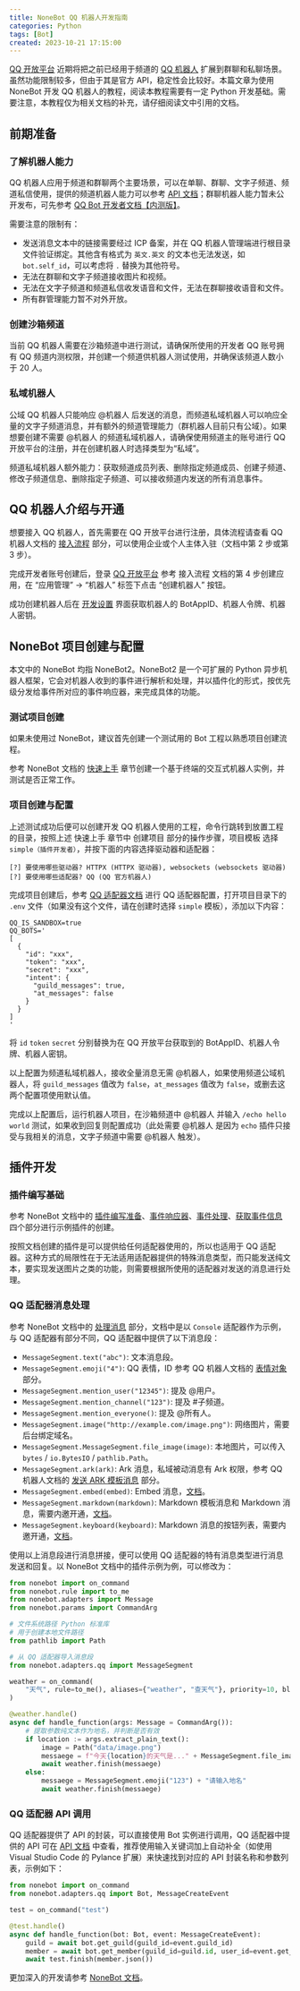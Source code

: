 ```yaml
---
title: NoneBot QQ 机器人开发指南
categories: Python
tags: [Bot]
created: 2023-10-21 17:15:00
---
```


[QQ 开放平台](https://q.qq.com/#/) 近期将把之前已经用于频道的 [QQ 机器人](https://bot.q.qq.com/wiki) 扩展到群聊和私聊场景。虽然功能限制较多，但由于其是官方 API，稳定性会比较好。本篇文章为使用 NoneBot 开发 QQ 机器人的教程，阅读本教程需要有一定 Python 开发基础。需要注意，本教程仅为相关文档的补充，请仔细阅读文中引用的文档。

## 前期准备

### 了解机器人能力

QQ 机器人应用于频道和群聊两个主要场景，可以在单聊、群聊、文字子频道、频道私信使用，提供的频道机器人能力可以参考 [API 文档](https://bot.q.qq.com/wiki/develop/api/)；群聊机器人能力暂未公开发布，可先参考 [QQ Bot 开发者文档【内测版】](https://docs.qq.com/doc/DRkVHT1N2a1JYSnVr)。

需要注意的限制有：

- 发送消息文本中的链接需要经过 ICP 备案，并在 QQ 机器人管理端进行根目录文件验证绑定。其他含有格式为 `英文.英文` 的文本也无法发送，如 `bot.self_id`，可以考虑将 `.` 替换为其他符号。
- 无法在群聊和文字子频道接收图片和视频。
- 无法在文字子频道和频道私信收发语音和文件，无法在群聊接收语音和文件。
- 所有群管理能力暂不对外开放。

### 创建沙箱频道

当前 QQ 机器人需要在沙箱频道中进行测试，请确保所使用的开发者 QQ 账号拥有 QQ 频道内测权限，并创建一个频道供机器人测试使用，并确保该频道人数小于 20 人。

### 私域机器人

公域 QQ 机器人只能响应 @机器人 后发送的消息，而频道私域机器人可以响应全量的文字子频道消息，并有额外的频道管理能力（群机器人目前只有公域）。如果想要创建不需要 @机器人 的频道私域机器人，请确保使用频道主的账号进行 QQ 开放平台的注册，并在创建机器人时选择类型为“私域”。

频道私域机器人额外能力：获取频道成员列表、删除指定频道成员、创建子频道、修改子频道信息、删除指定子频道、可以接收频道内发送的所有消息事件。

## QQ 机器人介绍与开通

想要接入 QQ 机器人，首先需要在 QQ 开放平台进行注册，具体流程请查看 QQ 机器人文档的 [接入流程](https://bot.q.qq.com/wiki/#%E6%8E%A5%E5%85%A5%E6%B5%81%E7%A8%8B) 部分，可以使用企业或个人主体入驻（文档中第 2 步或第 3 步）。

完成开发者账号创建后，登录 [QQ 开放平台](https://q.qq.com/#/app/bot) 参考 接入流程 文档的第 4 步创建应用，在 “应用管理” → “机器人” 标签下点击 “创建机器人” 按钮。

成功创建机器人后在 [开发设置](https://q.qq.com/bot/#/developer/developer-setting) 界面获取机器人的 BotAppID、机器人令牌、机器人密钥。

## NoneBot 项目创建与配置

本文中的 NoneBot 均指 NoneBot2。NoneBot2 是一个可扩展的 Python 异步机器人框架，它会对机器人收到的事件进行解析和处理，并以插件化的形式，按优先级分发给事件所对应的事件响应器，来完成具体的功能。

### 测试项目创建

如果未使用过 NoneBot，建议首先创建一个测试用的 Bot 工程以熟悉项目创建流程。

参考 NoneBot 文档的 [快速上手](https://nonebot.dev/docs/quick-start) 章节创建一个基于终端的交互式机器人实例，并测试是否正常工作。

### 项目创建与配置

上述测试成功后便可以创建开发 QQ 机器人使用的工程，命令行跳转到放置工程的目录，按照上述 快速上手 章节中 创建项目 部分的操作步骤，项目模板 选择 `simple（插件开发者）`，并按下面的内容选择驱动器和适配器：

```
[?] 要使用哪些驱动器? HTTPX (HTTPX 驱动器), websockets (websockets 驱动器)
[?] 要使用哪些适配器? QQ (QQ 官方机器人)
```

完成项目创建后，参考 [QQ 适配器文档](https://github.com/nonebot/adapter-qq) 进行 QQ 适配器配置，打开项目目录下的 `.env` 文件（如果没有这个文件，请在创建时选择 `simple` 模板），添加以下内容：

```
QQ_IS_SANDBOX=true
QQ_BOTS='
[
  {
    "id": "xxx",
    "token": "xxx",
    "secret": "xxx",
    "intent": {
      "guild_messages": true,
      "at_messages": false
    }
  }
]
'
```

将 `id` `token` `secret` 分别替换为在 QQ 开放平台获取到的 BotAppID、机器人令牌、机器人密钥。

以上配置为频道私域机器人，接收全量消息无需 @机器人，如果使用频道公域机器人，将 `guild_messages` 值改为 `false`，`at_messages` 值改为 `false`，或删去这两个配置项使用默认值。

完成以上配置后，运行机器人项目，在沙箱频道中 @机器人 并输入 `/echo hello world` 测试，如果收到回复则配置成功（此处需要 @机器人 是因为 `echo` 插件只接受与我相关的消息，文字子频道中需要 @机器人 触发）。

## 插件开发

### 插件编写基础

参考 NoneBot 文档中的 [插件编写准备](https://nonebot.dev/docs/tutorial/create-plugin)、[事件响应器](https://nonebot.dev/docs/tutorial/matcher)、[事件处理](https://nonebot.dev/docs/tutorial/handler)、[获取事件信息](https://nonebot.dev/docs/tutorial/event-data) 四个部分进行示例插件的创建。

按照文档创建的插件是可以提供给任何适配器使用的，所以也适用于 QQ 适配器。这种方式的局限性在于无法适用适配器提供的特殊消息类型，而只能发送纯文本，要实现发送图片之类的功能，则需要根据所使用的适配器对发送的消息进行处理。

### QQ 适配器消息处理

参考 NoneBot 文档中的 [处理消息](https://nonebot.dev/docs/tutorial/message) 部分，文档中是以 `Console` 适配器作为示例，与 QQ 适配器有部分不同，QQ 适配器中提供了以下消息段：

- `MessageSegment.text("abc")`: 文本消息段。
- `MessageSegment.emoji("4")`: QQ 表情，ID 参考 QQ 机器人文档的 [表情对象](https://bot.q.qq.com/wiki/develop/api/openapi/emoji/model.html) 部分。
- `MessageSegment.mention_user("12345")`: 提及 @用户。
- `MessageSegment.mention_channel("123")`: 提及 #子频道。
- `MessageSegment.mention_everyone()`: 提及 @所有人。
- `MessageSegment.image("http://example.com/image.png")`: 网络图片，需要后台绑定域名。
- `MessageSegment.MessageSegment.file_image(image)`: 本地图片，可以传入 `bytes` / `io.BytesIO` / `pathlib.Path`。
- `MessageSegment.ark(ark)`: Ark 消息，私域被动消息有 Ark 权限，参考 QQ 机器人文档的 [发送 ARK 模板消息](https://bot.q.qq.com/wiki/develop/api/openapi/message/post_ark_messages.html) 部分。
- `MessageSegment.embed(embed)`: Embed 消息，[文档](https://bot.q.qq.com/wiki/develop/api/openapi/message/template/embed_message.html)。
- `MessageSegment.markdown(markdown)`: Markdown 模板消息和 Markdown 消息，需要内邀开通，[文档](https://bot.q.qq.com/wiki/develop/api/openapi/message/post_markdown_messages.html)。
- `MessageSegment.keyboard(keyboard)`: Markdown 消息的按钮列表，需要内邀开通，[文档](https://bot.q.qq.com/wiki/develop/api/openapi/message/message_keyboard.html)。

使用以上消息段进行消息拼接，便可以使用 QQ 适配器的特有消息类型进行消息发送和回复。以 NoneBot 文档中的插件示例为例，可以修改为：

```python
from nonebot import on_command
from nonebot.rule import to_me
from nonebot.adapters import Message
from nonebot.params import CommandArg

# 文件系统路径 Python 标准库
# 用于创建本地文件路径
from pathlib import Path

# 从 QQ 适配器导入消息段
from nonebot.adapters.qq import MessageSegment

weather = on_command(
    "天气", rule=to_me(), aliases={"weather", "查天气"}, priority=10, block=True
)

@weather.handle()
async def handle_function(args: Message = CommandArg()):
    # 提取参数纯文本作为地名，并判断是否有效
    if location := args.extract_plain_text():
        image = Path("data/image.png")
        messaege = f"今天{location}的天气是..." + MessageSegment.file_image(image)
        await weather.finish(messaege)
    else:
        messaege = MessageSegment.emoji("123") + "请输入地名"
        await weather.finish(messaege)
```

### QQ 适配器 API 调用

QQ 适配器提供了 API 的封装，可以直接使用 Bot 实例进行调用，QQ 适配器中提供的 API 可在 [API 文档](https://bot.q.qq.com/wiki/develop/api/) 中查看，推荐使用输入关键词加上自动补全（如使用 Visual Studio Code 的 Pylance 扩展）来快速找到对应的 API 封装名称和参数列表，示例如下：

```python
from nonebot import on_command
from nonebot.adapters.qq import Bot, MessageCreateEvent

test = on_command("test")

@test.handle()
async def handle_function(bot: Bot, event: MessageCreateEvent):
    guild = await bot.get_guild(guild_id=event.guild_id)
    member = await bot.get_member(guild_id=guild.id, user_id=event.get_user_id())
    await test.finish(member.json())
```

更加深入的开发请参考 [NoneBot 文档](https://nonebot.dev/docs)。
